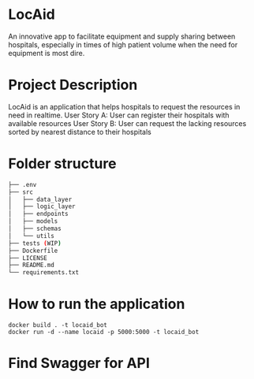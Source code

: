 # LocAid
An innovative app to facilitate equipment and supply sharing between hospitals, especially in times of high patient volume when the need for equipment is most dire.

# Project Description
LocAid is an application that helps hospitals to request the resources in need in realtime.
User Story A: User can register their hospitals with available resources
User Story B: User can request the lacking resources sorted by nearest distance to their hospitals

# Folder structure
```bash
├── .env
├── src
│   ├── data_layer
│   ├── logic_layer
│   ├── endpoints
│   ├── models
│   ├── schemas
│   └── utils
├── tests (WIP)
├── Dockerfile
├── LICENSE
├── README.md
└── requirements.txt
```

# How to run the application
`docker build . -t locaid_bot `   
`docker run -d --name locaid -p 5000:5000 -t locaid_bot`
# Find Swagger for API
